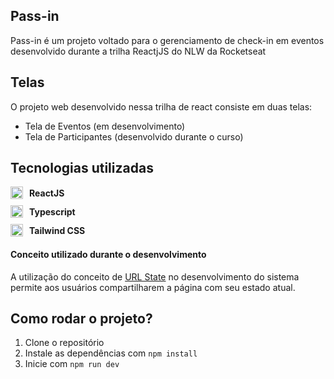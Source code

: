 ## Pass-in
Pass-in é um projeto  voltado para o gerenciamento de check-in em eventos desenvolvido durante a trilha ReactjJS do NLW da Rocketseat

## Telas

O projeto web desenvolvido nessa trilha de react consiste em duas telas: 
- Tela de Eventos (em desenvolvimento)
- Tela de Participantes (desenvolvido durante o curso)

## Tecnologias utilizadas

<div style="display:flex; align-items:center;margin-bottom:10px">
  <img style="height:20px;width:20px;margin-right:10px;" src='https://cdn.jsdelivr.net/gh/devicons/devicon@latest/icons/react/react-original.svg'>
  <strong>ReactJS</strong>
</div>

<div style="display:flex; align-items:center;margin-bottom:10px">
  <img style="height:20px;width:20px;margin-right:10px;" src='https://cdn.jsdelivr.net/gh/devicons/devicon@latest/icons/typescript/typescript-original.svg'>
  <strong>Typescript</strong>
</div>

<div style="display:flex; align-items:center">
  <img style="height:20px;width:20px;margin-right:10px;" src='https://cdn.jsdelivr.net/gh/devicons/devicon@latest/icons/tailwindcss/tailwindcss-original.svg'>
  <strong>Tailwind CSS</strong>
</div>

#### Conceito utilizado durante o desenvolvimento

A utilização do conceito de [URL State](https://www.freecodecamp.org/news/how-to-use-urls-for-state-management-in-react/)  no desenvolvimento do sistema permite aos usuários compartilharem a página com seu estado atual.

## Como rodar o projeto?
1. Clone o repositório
2. Instale as dependências com `npm install`
4. Inicie  com `npm run dev`
